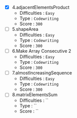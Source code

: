 - [x] 4.adjacentElementsProduct
  - Difficulties : `Easy`
  - Type : `Codewriting`
  - Score : `300`
- [ ] 5.shapeArea
  - Difficulties : `Easy`
  - Type : `Codewriting`
  - Score : `300`
- [ ] 6.Make Array Consecutive 2
  - Difficulties : `Easy`
  - Type : `Codewriting`
  - Score : `300`
- [ ] 7.almostIncreasingSequence
  - Difficulties : `Easy`
  - Type : `Codewriting`
  - Score : `300`
- [ ] 8.matrixElementsSum
  - Difficulties : ``
  - Type : ``
  - Score : ``






